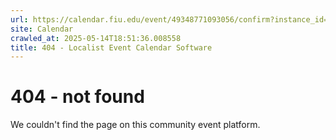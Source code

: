 ```yaml
---
url: https://calendar.fiu.edu/event/49348771093056/confirm?instance_id=49348840032638&return=https%3A%2F%2Fcalendar.fiu.edu%2Fmarc
site: Calendar
crawled_at: 2025-05-14T18:51:36.008558
title: 404 - Localist Event Calendar Software
---
```


# 404 - not found
We couldn't find the page on this community event platform.
